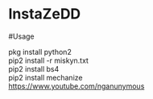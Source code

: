 # InstaZeDD

#Usage

pkg install python2<br>
pip2 install -r miskyn.txt<br>
pip2 install bs4<br>
pip2 install mechanize
<br>
https://www.youtube.com/nganunymous
